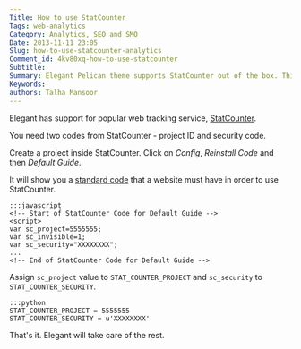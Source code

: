 ```yaml
---
Title: How to use StatCounter
Tags: web-analytics
Category: Analytics, SEO and SMO
Date: 2013-11-11 23:05
Slug: how-to-use-statcounter-analytics
Comment_id: 4kv80xq-how-to-use-statcounter
Subtitle:
Summary: Elegant Pelican theme supports StatCounter out of the box. This articles describes how to set them up.
Keywords:
authors: Talha Mansoor
---
```


Elegant has support for popular web tracking service,
[StatCounter](http://statcounter.com/).

You need two codes from StatCounter - project ID and security code.

Create a project inside StatCounter. Click on _Config_, _Reinstall Code_ and then
_Default Guide_.

It will show you a [standard
code](http://statcounter.com/support/knowledge-base/14/)
that a website must have in order to use StatCounter.

    :::javascript
    <!-- Start of StatCounter Code for Default Guide -->
    <script>
    var sc_project=5555555;
    var sc_invisible=1;
    var sc_security="XXXXXXXX";
    ...
    <!-- End of StatCounter Code for Default Guide -->

Assign `sc_project` value to `STAT_COUNTER_PROJECT` and `sc_security` to `STAT_COUNTER_SECURITY`.

    :::python
    STAT_COUNTER_PROJECT = 5555555
    STAT_COUNTER_SECURITY = u'XXXXXXXX'

That's it. Elegant will take care of the rest.
